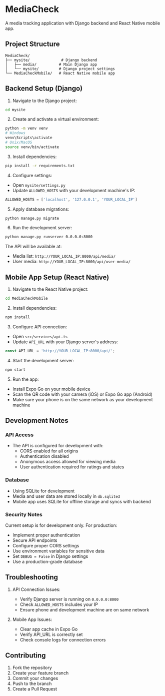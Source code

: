 # MediaCheck

A media tracking application with Django backend and React Native mobile app.

## Project Structure

```
MediaCheck/
├── mysite/              # Django backend
│   ├── media/          # Main Django app
│   └── mysite/         # Django project settings
└── MediaCheckMobile/   # React Native mobile app
```

## Backend Setup (Django)

1. Navigate to the Django project:
```bash
cd mysite
```

2. Create and activate a virtual environment:
```bash
python -m venv venv
# Windows
venv\Scripts\activate
# Unix/MacOS
source venv/bin/activate
```

3. Install dependencies:
```bash
pip install -r requirements.txt
```

4. Configure settings:
- Open `mysite/settings.py`
- Update `ALLOWED_HOSTS` with your development machine's IP:
```python
ALLOWED_HOSTS = ['localhost', '127.0.0.1', 'YOUR_LOCAL_IP']
```

5. Apply database migrations:
```bash
python manage.py migrate
```

6. Run the development server:
```bash
python manage.py runserver 0.0.0.0:8000
```

The API will be available at:
- Media list: `http://YOUR_LOCAL_IP:8000/api/media/`
- User media: `http://YOUR_LOCAL_IP:8000/api/user-media/`

## Mobile App Setup (React Native)

1. Navigate to the React Native project:
```bash
cd MediaCheckMobile
```

2. Install dependencies:
```bash
npm install
```

3. Configure API connection:
- Open `src/services/api.ts`
- Update `API_URL` with your Django server's address:
```typescript
const API_URL = 'http://YOUR_LOCAL_IP:8000/api/';
```

4. Start the development server:
```bash
npm start
```

5. Run the app:
- Install Expo Go on your mobile device
- Scan the QR code with your camera (iOS) or Expo Go app (Android)
- Make sure your phone is on the same network as your development machine

## Development Notes

### API Access
- The API is configured for development with:
  - CORS enabled for all origins
  - Authentication disabled
  - Anonymous access allowed for viewing media
  - User authentication required for ratings and states

### Database
- Using SQLite for development
- Media and user data are stored locally in `db.sqlite3`
- Mobile app uses SQLite for offline storage and syncs with backend

### Security Notes
Current setup is for development only. For production:
- Implement proper authentication
- Secure API endpoints
- Configure proper CORS settings
- Use environment variables for sensitive data
- Set `DEBUG = False` in Django settings
- Use a production-grade database

## Troubleshooting

1. API Connection Issues:
   - Verify Django server is running on `0.0.0.0:8000`
   - Check `ALLOWED_HOSTS` includes your IP
   - Ensure phone and development machine are on same network

2. Mobile App Issues:
   - Clear app cache in Expo Go
   - Verify API_URL is correctly set
   - Check console logs for connection errors

## Contributing

1. Fork the repository
2. Create your feature branch
3. Commit your changes
4. Push to the branch
5. Create a Pull Request
